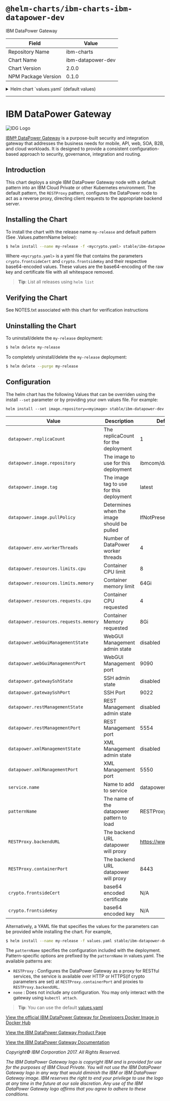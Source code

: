 # `@helm-charts/ibm-charts-ibm-datapower-dev`

IBM DataPower Gateway

| Field               | Value             |
| ------------------- | ----------------- |
| Repository Name     | ibm-charts        |
| Chart Name          | ibm-datapower-dev |
| Chart Version       | 2.0.0             |
| NPM Package Version | 0.1.0             |

<details>

<summary>Helm chart `values.yaml` (default values)</summary>

```yaml
# Default values for datapower.
# This is a YAML-formatted file.
# Declare variables to be passed into your templates.
datapower:
  image:
    # before final checkin remove this comment and make repo and tag be release values
    repository: ibmcom/datapower
    tag: 7.7.0.2.298364
    pullPolicy: IfNotPresent
  resources:
    limits:
      cpu: 8
      memory: 64Gi
    requests:
      # cpu should agree with .Values.datapowerEnv.workerThreads
      cpu: 4
      memory: 8Gi
  env:
    # Should agree with .Values.requests.cpu if set. If not set or is 0 the env var will not be set.
    workerThreads: 4
  replicaCount: 1
  # Gateway MGMT variables
  # This value should either be 'enabled' or 'disabled'. Default is disabled
  webGuiManagementState: 'disabled'
  webGuiManagementPort: 9090
  webGuiManagementLocalAddress: 0.0.0.0
  # This value should either be 'enabled' or 'disabled'. Default is disabled
  gatewaySshState: 'disabled'
  gatewaySshPort: 9022
  gatewaySshLocalAddress: 0.0.0.0
  # This value should either be 'enabled' or 'disabled'. Default is disabled
  restManagementState: 'disabled'
  restManagementPort: 5554
  restManagementLocalAddress: 0.0.0.0
  # This value should either be 'enabled' or 'disabled'. Default is disabled
  xmlManagementState: 'disabled'
  xmlManagementLocalAddress: 0.0.0.0
  xmlManagementPort: 5550
service:
  name: datapower
  type: NodePort

# Patterns requires you to specify .Values.fronstsideKey
# and .Values.frontsideCert for HTTPS to be enabled. If left blank HTTP is used.
crypto:
  frontsideKey:
  frontsideCert:

#-----------------------------------------------------------------------------
# Pattern Section
#
# patternName selects the configuration options appropriate for the
# pattern you want to select - Options are 'RESTProxy' or 'none'
patternName: RESTProxy

#none:
# patternName "none" signifies no pattern was selected
# No config or services are set up when patternName is "none"

RESTProxy:
  backendURL: https://httpbin.org
  containerPort: 8443
```

</details>

---

# IBM DataPower Gateway

![IDG Logo](https://avatars1.githubusercontent.com/u/8836442?v=4&s=200)

[IBM® DataPower Gateway](http://www-03.ibm.com/software/products/en/datapower-gateway) is a purpose-built security and integration gateway that addresses the business needs for mobile, API, web, SOA, B2B, and cloud workloads. It is designed to provide a consistent configuration-based approach to security, governance, integration and routing.

## Introduction

This chart deploys a single IBM DataPower Gateway node with a default pattern into an IBM Cloud Private or other Kubernetes environment. The default pattern, the `RESTProxy` pattern, configures the DataPower node to act as a reverse proxy, directing client requests to the appropriate backend server.

## Installing the Chart

To install the chart with the release name `my-release` and default pattern (See .Values.patternName below):

```bash
$ helm install --name my-release -f <mycrypto.yaml> stable/ibm-datapower-dev
```

Where `<mycrypto.yaml>` is a yaml file that contains the parameters `crypto.frontsideCert` and `crypto.frontsideKey` and their respective base64-encoded values. These values are the base64-encoding of the raw key and certificate file with all whitespace removed.

> **Tip**: List all releases using `helm list`

## Verifying the Chart

See NOTES.txt associated with this chart for verification instructions

## Uninstalling the Chart

To uninstall/delete the `my-release` deployment:

```bash
$ helm delete my-release
```

To completely uninstall/delete the `my-release` deployment:

```bash
$ helm delete --purge my-release
```

## Configuration

The helm chart has the following Values that can be overriden using the install `--set` parameter or by providing your own values file. For example:

`helm install --set image.repository=<myimage> stable/ibm-datapower-dev`

| Value                                 | Description                                | Default             |
| ------------------------------------- | ------------------------------------------ | ------------------- |
| `datapower.replicaCount`              | The replicaCount for the deployment        | 1                   |
| `datapower.image.repository`          | The image to use for this deployment       | ibmcom/datapower    |
| `datapower.image.tag`                 | The image tag to use for this deployment   | latest              |
| `datapower.image.pullPolicy`          | Determines when the image should be pulled | IfNotPresent        |
| `datapower.env.workerThreads`         | Number of DataPower worker threads         | 4                   |
| `datapower.resources.limits.cpu`      | Container CPU limit                        | 8                   |
| `datapower.resources.limits.memory`   | Container memory limit                     | 64Gi                |
| `datapower.resources.requests.cpu`    | Container CPU requested                    | 4                   |
| `datapower.resources.requests.memory` | Container Memory requested                 | 8Gi                 |
| `datapower.webGuiManagementState`     | WebGUI Management admin state              | disabled            |
| `datapower.webGuiManagementPort`      | WebGUI Management port                     | 9090                |
| `datapower.gatewaySshState`           | SSH admin state                            | disabled            |
| `datapower.gatewaySshPort`            | SSH Port                                   | 9022                |
| `datapower.restManagementState`       | REST Management admin state                | disabled            |
| `datapower.restManagementPort`        | REST Management port                       | 5554                |
| `datapower.xmlManagementState`        | XML Management admin state                 | disabled            |
| `datapower.xmlManagementPort`         | XML Management port                        | 5550                |
| `service.name`                        | Name to add to service                     | datapower           |
| `patternName`                         | The name of the datapower pattern to load  | RESTProxy           |
| `RESTProxy.backendURL`                | The backend URL datapower will proxy       | https://www.ibm.com |
| `RESTProxy.containerPort`             | The backend URL datapower will proxy       | 8443                |
| `crypto.frontsideCert`                | base64 encoded certificate                 | N/A                 |
| `crypto.frontsideKey`                 | base64 encoded key                         | N/A                 |

Alternatively, a YAML file that specifies the values for the parameters can be provided while installing the chart. For example,

```bash
$ helm install --name my-release -f values.yaml stable/ibm-datapower-dev
```

The `patternName` specifies the configuration included with the deployment. Pattern-specific options are prefixed by the `patternName` in values.yaml.
The available patterns are:

- `RESTProxy` : Configures the DataPower Gateway as a proxy for RESTful services, the service is available over HTTP or HTTPS(if crypto parameters are set) at `RESTProxy.containerPort` and proxies to `RESTProxy.backendURL`.
- `none` : Does not include any configuration. You may only interact with the gateway using `kubectl attach`.

> **Tip**: You can use the default [values.yaml](values.yaml)

[View the official IBM DataPower Gateway for Developers Docker Image in Docker Hub](https://hub.docker.com/r/ibmcom/datapower/)

[View the IBM DataPower Gateway Product Page](http://www-03.ibm.com/software/products/en/datapower-gateway)

[View the IBM DataPower Gateway Documentation](https://www.ibm.com/support/knowledgecenter/SS9H2Y)

_Copyright© IBM Corporation 2017. All Rights Reserved._

_The IBM DataPower Gateway logo is copyright IBM and is provided for use for the purposes of IBM Cloud Private. You will not use the IBM DataPower Gateway logo in any way that would diminish the IBM or IBM DataPower Gateway image. IBM reserves the right to end your privilege to use the logo at any time in the future at our sole discretion. Any use of the IBM DataPower Gateway logo affirms that you agree to adhere to these conditions._
